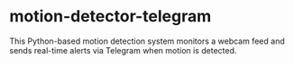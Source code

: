 # motion-detector-telegram
This Python-based motion detection system monitors a webcam feed and sends real-time alerts via Telegram when motion is detected.
